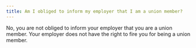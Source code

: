 ```yaml
---
title: Am I obliged to inform my employer that I am a union member?
---
```

No, you are not obliged to inform your employer that you are a union member. Your employer does not have the right to fire you for being a union member.
